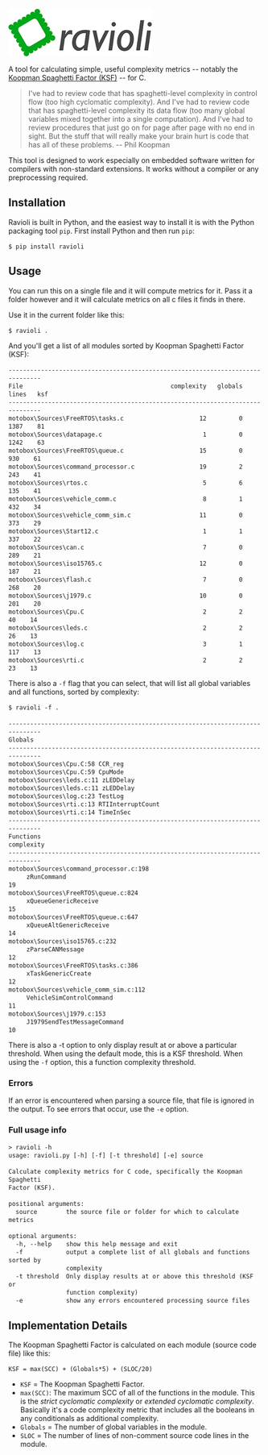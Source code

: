 ![Ravioli](ravioli.png "Ravioli")

A tool for calculating simple, useful complexity metrics -- notably the [Koopman Spaghetti Factor (KSF)](https://betterembsw.blogspot.com/2017/08/the-spaghetti-factor-software.html) -- for C.

> I've had to review code that has spaghetti-level complexity in control flow (too high cyclomatic complexity).  And I've had to review code that has spaghetti-level complexity its data flow (too many global variables mixed together into a single computation).  And I've had to review procedures that just go on for page after page with no end in sight. But the stuff that will really make your brain hurt is code that has all of these problems. -- Phil Koopman

This tool is designed to work especially on embedded software written for compilers with non-standard extensions.
It works without a compiler or any preprocessing required.

## Installation

Ravioli is built in Python, and the easiest way to install it is with the Python packaging tool `pip`. First install Python and then run `pip`:

```
$ pip install ravioli
```

## Usage

You can run this on a single file and it will compute metrics for it. Pass it a folder however and it will calculate metrics on all c files it finds in there.

Use it in the current folder like this:

```
$ ravioli .
```

And you'll get a list of all modules sorted by Koopman Spaghetti Factor (KSF):

```
-------------------------------------------------------------------------------
File                                         complexity   globals   lines   ksf
-------------------------------------------------------------------------------
motobox\Sources\FreeRTOS\tasks.c                     12         0    1387    81
motobox\Sources\datapage.c                            1         0    1242    63
motobox\Sources\FreeRTOS\queue.c                     15         0     930    61
motobox\Sources\command_processor.c                  19         2     243    41
motobox\Sources\rtos.c                                5         6     135    41
motobox\Sources\vehicle_comm.c                        8         1     432    34
motobox\Sources\vehicle_comm_sim.c                   11         0     373    29
motobox\Sources\Start12.c                             1         1     337    22
motobox\Sources\can.c                                 7         0     289    21
motobox\Sources\iso15765.c                           12         0     187    21
motobox\Sources\flash.c                               7         0     268    20
motobox\Sources\j1979.c                              10         0     201    20
motobox\Sources\Cpu.C                                 2         2      40    14
motobox\Sources\leds.c                                2         2      26    13
motobox\Sources\log.c                                 3         1     117    13
motobox\Sources\rti.c                                 2         2      23    13
```

There is also a `-f` flag that you can select, that will list all global variables and all functions, sorted by complexity:

```
$ ravioli -f .

-------------------------------------------------------------------------------
Globals
-------------------------------------------------------------------------------
motobox\Sources\Cpu.C:58 CCR_reg
motobox\Sources\Cpu.C:59 CpuMode
motobox\Sources\leds.c:11 zLEDDelay
motobox\Sources\leds.c:11 zLEDDelay
motobox\Sources\log.c:23 TestLog
motobox\Sources\rti.c:13 RTIInterruptCount
motobox\Sources\rti.c:14 TimeInSec
-------------------------------------------------------------------------------
Functions                                                            complexity
-------------------------------------------------------------------------------
motobox\Sources\command_processor.c:198
     zRunCommand                                                             19
motobox\Sources\FreeRTOS\queue.c:824
     xQueueGenericReceive                                                    15
motobox\Sources\FreeRTOS\queue.c:647
     xQueueAltGenericReceive                                                 14
motobox\Sources\iso15765.c:232
     zParseCANMessage                                                        12
motobox\Sources\FreeRTOS\tasks.c:386
     xTaskGenericCreate                                                      12
motobox\Sources\vehicle_comm_sim.c:112
     VehicleSimControlCommand                                                11
motobox\Sources\j1979.c:153
     J1979SendTestMessageCommand                                             10
```

There is also a -t option to only display result at or above a particular threshold. When using the default mode, this is a KSF threshold. When using the `-f` option, this a function complexity threshold.

### Errors

If an error is encountered when parsing a source file, that file is ignored in the output. To see errors that occur, use the `-e` option.

### Full usage info

```
> ravioli -h
usage: ravioli.py [-h] [-f] [-t threshold] [-e] source

Calculate complexity metrics for C code, specifically the Koopman Spaghetti
Factor (KSF).

positional arguments:
  source        the source file or folder for which to calculate metrics

optional arguments:
  -h, --help    show this help message and exit
  -f            output a complete list of all globals and functions sorted by
                complexity
  -t threshold  Only display results at or above this threshold (KSF or
                function complexity)
  -e            show any errors encountered processing source files
```

## Implementation Details

The Koopman Spaghetti Factor is calculated on each module (source code file) like this:

```
KSF = max(SCC) + (Globals*5) + (SLOC/20)
```

- `KSF` = The Koopman Spaghetti Factor.
- `max(SCC)`: The maximum SCC of all of the functions in the module. This is the _strict cyclomatic complexity_ or _extended cyclomatic complexity_. Basically it's a code complexity metric that includes all the booleans in any conditionals as additional complexity.
- `Globals` = The number of global variables in the module.
- `SLOC` = The number of lines of non-comment source code lines in the module.